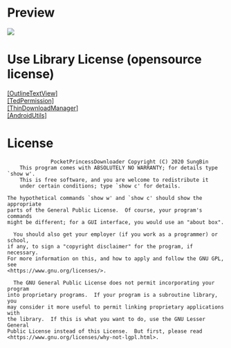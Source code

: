 # Preview
![](https://raw.githubusercontent.com/sungbin5304/PocketPrincessDownloader/master/KakaoTalk_20200409_173604563_03.png)

# Use Library License (opensource license)
[[OutlineTextView]](https://github.com/iamBedant/OutlineTextView/blob/master/LICENSE)<br>
[[TedPermission]](https://github.com/ParkSangGwon/TedPermission#license)<br>
[[ThinDownloadManager]](https://github.com/smanikandan14/ThinDownloadManager/blob/master/LICENSE)<br>
[[AndroidUtils]](https://github.com/sungbin5304/AndroidUtils/blob/master/LICENSE)

# License
```
              PocketPrincessDownloader Copyright (C) 2020 SungBin
    This program comes with ABSOLUTELY NO WARRANTY; for details type `show w'.
    This is free software, and you are welcome to redistribute it
    under certain conditions; type `show c' for details.

The hypothetical commands `show w' and `show c' should show the appropriate
parts of the General Public License.  Of course, your program's commands
might be different; for a GUI interface, you would use an "about box".

  You should also get your employer (if you work as a programmer) or school,
if any, to sign a "copyright disclaimer" for the program, if necessary.
For more information on this, and how to apply and follow the GNU GPL, see
<https://www.gnu.org/licenses/>.

  The GNU General Public License does not permit incorporating your program
into proprietary programs.  If your program is a subroutine library, you
may consider it more useful to permit linking proprietary applications with
the library.  If this is what you want to do, use the GNU Lesser General
Public License instead of this License.  But first, please read
<https://www.gnu.org/licenses/why-not-lgpl.html>.
```
